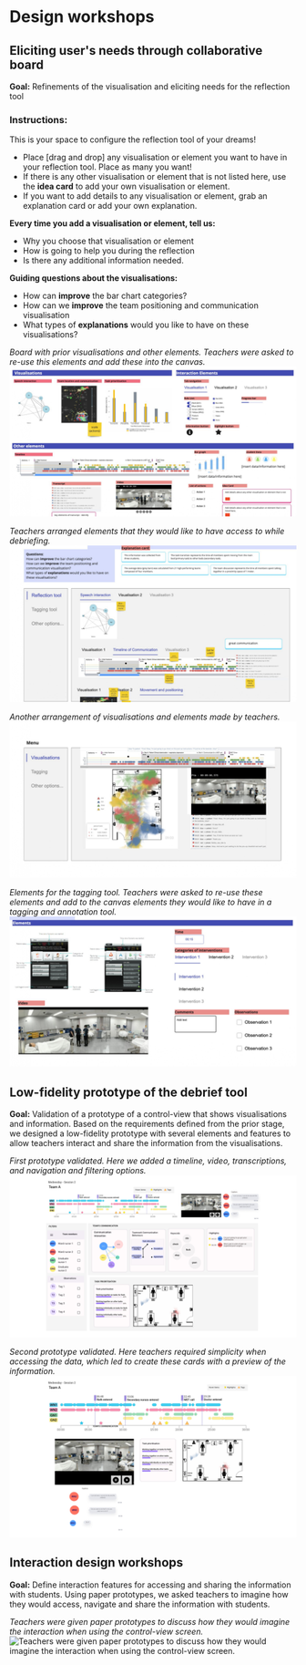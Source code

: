 # Design workshops


## Eliciting user's needs through collaborative board

**Goal:** Refinements of the visualisation and eliciting needs for the reflection tool 

### Instructions:
This is your space to configure the reflection tool of your dreams!
 -  Place [drag and drop] any visualisation or element you want to have in your reflection tool. Place as many you want!
 -  If there is any other visualisation or element that is not listed here, use the **idea card** to add your own visualisation or element.
 -  If you want to add details to any visualisation or element, grab an explanation card or add your own explanation.

**Every time you add a visualisation or element, tell us:**
 -  Why you choose that visualisation or element
 -  How is going to help you during the reflection
 -  Is there any additional information needed.

**Guiding questions about the visualisations:**
 - How can **improve** the bar chart categories? 
 - How can we **improve** the team positioning and communication visualisation
 - What types of **explanations** would you like to have on these visualisations?


*Board with prior visualisations and other elements. Teachers were asked to re-use this elements and add these into the canvas.* 
![Board with prior visualisations and other elements](https://github.com/vanechev/CHI2025-materials/blob/ea230977b1bf4d9852cd8a25e3bb9933c4f93151/figures/1%20-Multimodal%20interface%20%28dandelion+audio+video%29_page-0001.jpg)


*Teachers arranged elements that they would like to have access to while debriefing.*
![Teachers arranged elements that they would like to have access to while debriefing.](https://github.com/vanechev/CHI2025-materials/blob/ea230977b1bf4d9852cd8a25e3bb9933c4f93151/figures/1%20-Multimodal%20interface%20%28dandelion+audio+video%29_page-0002.jpg)


*Another arrangement of visualisations and elements made by teachers.* 
![Another arrangement of visualisations and elements.](https://github.com/vanechev/CHI2025-materials/blob/ea230977b1bf4d9852cd8a25e3bb9933c4f93151/figures/1%20-Multimodal%20interface%20%28dandelion+audio+video%29_page-0003.jpg)


*Elements for the tagging tool. Teachers were asked to re-use these elements and add to the canvas elements they would like to have in a tagging and annotation tool.*
![Elements for the tagging tool](https://github.com/vanechev/CHI2025-materials/blob/ea230977b1bf4d9852cd8a25e3bb9933c4f93151/figures/1%20-Multimodal%20interface%20%28dandelion+audio+video%29_page-0004.jpg)


## Low-fidelity prototype of the debrief tool
**Goal:** Validation of a prototype of a control-view that shows
visualisations and information.
Based on the requirements defined from the prior stage, we designed a low-fidelity prototype with several elements and features to allow teachers interact and share the information from the visualisations.


*First prototype validated. Here we added a timeline, video, transcriptions, and navigation and filtering options.*
![First prototype validated. Here we added a timeline, video, transcriptions, and navigation and filtering options.](https://github.com/vanechev/CHI2025-materials/blob/ea230977b1bf4d9852cd8a25e3bb9933c4f93151/figures/2%20-%20Low-fi_page-0001.jpg)


*Second prototype validated. Here teachers required simplicity when accessing the data, which led to create these cards with a preview of the information.*
![Second prototype validated. Here teachers required simplicity when accessing the data, which led to create these cards with a preview of the information.](https://github.com/vanechev/CHI2025-materials/blob/ea230977b1bf4d9852cd8a25e3bb9933c4f93151/figures/2%20-%20Low-fi_page-0003.jpg)

## Interaction design workshops
**Goal:** Define interaction features for accessing and sharing the information with students.
Using paper prototypes, we asked teachers to imagine how they would access, navigate and share the information with students. 


*Teachers were given paper prototypes to discuss how they would imagine the interaction when using the control-view screen.*![Teachers were given paper prototypes to discuss how they would imagine the interaction when using the control-view screen.](https://github.com/vanechev/CHI2025-materials/blob/ea230977b1bf4d9852cd8a25e3bb9933c4f93151/figures/3%20-%20interaction%20design.png)


